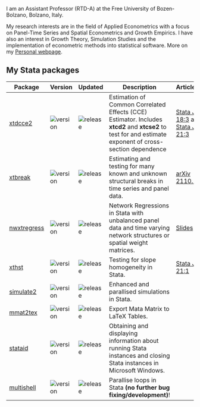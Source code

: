 I am an Assistant Professor (RTD-A) at the Free University of Bozen-Bolzano, Bolzano, Italy. 

My research interests are in the field of Applied Econometrics with a focus on Panel-Time Series and Spatial Econometrics and Growth Empirics. I have also an interest in Growth Theory, Simulation Studies and the implementation of econometric methods into statistical software. More on my [Personal webpage](https://www.jan.ditzen.net).

My **Stata** packages
---
|Package|Version|Updated|Description| Article/Slides |
|----| ---- | ---- | ----- | ----- |
| [xtdcce2](https://janditzen.github.io/xtdcce2/) | ![version](https://img.shields.io/github/v/release/janditzen/xtdcce2) | ![release](https://img.shields.io/github/release-date/janditzen/xtdcce2)  | Estimation of Common Correlated Effects (CCE) Estimator. Includes **xtcd2** and **xtcse2** to test for and estimate exponent of cross-section dependence| [Stata Journal 18:3](https://journals.sagepub.com/doi/10.1177/1536867X1801800306) and [Stata Journal 21:3](https://journals.sagepub.com/doi/abs/10.1177/1536867X211045560) | 
| [xtbreak](https://janditzen.github.io/xtbreak/)| ![version](https://img.shields.io/github/v/release/janditzen/xtbreak) | ![release](https://img.shields.io/github/release-date/janditzen/xtbreak) | Estimating and testing for many known and unknown structural breaks in time series and panel data.| [arXiv 2110.14550](https://arxiv.org/abs/2110.14550) |
| [nwxtregress](https://janditzen.github.io/nwxtregress/) | ![version](https://img.shields.io/github/v/release/janditzen/nwxtregress) | ![release](https://img.shields.io/github/release-date/janditzen\nwxtregress) | Network Regressions in Stata with unbalanced panel data and time varying network structures or spatial weight matrices. | [Slides](https://www.stata.com/meeting/switzerland22/slides/Switzerland22_Ditzen.pdf)  |
| [xthst](https://github.com/JanDitzen/xthst) | ![version](https://img.shields.io/github/v/release/janditzen/xthst) | ![release](https://img.shields.io/github/release-date/janditzen/xthst) | Testing for slope homogeneity in Stata. | [Stata Journal 21:1](https://journals.sagepub.com/doi/full/10.1177/1536867X211000004) | 
| [simulate2](https://janditzen.github.io/simulate2/) | ![version](https://img.shields.io/github/v/release/janditzen/simulate2) | ![release](https://img.shields.io/github/release-date/janditzen/simulate2) | Enhanced and parallised simulations in Stata. | |
| [mmat2tex](https://github.com/JanDitzen/mmat2tex) | ![version](https://img.shields.io/github/v/release/janditzen/mmat2tex) | ![release](https://img.shields.io/github/release-date/janditzen/mmat2tex) | Export Mata Matrix to LaTeX Tables. | |
| [stataid](https://janditzen.github.io/stataid/) | ![version](https://img.shields.io/github/v/release/janditzen/stataid) | ![release](https://img.shields.io/github/release-date/janditzen/stataid) | Obtaining and displaying information about running Stata instances and closing Stata instances in Microsoft Windows. | |
| [multishell](https://github.com/JanDitzen/multishell) | ![version](https://img.shields.io/github/v/release/janditzen/multishell) | ![release](https://img.shields.io/github/release-date/janditzen/multishell) | Parallise loops in Stata **(no further bug fixing/development)**! | |


